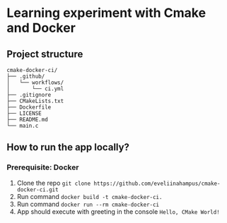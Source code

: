 # Learning experiment with Cmake and Docker

## Project structure

```cmake-docker-ci/
cmake-docker-ci/
├── .github/
│   └── workflows/
│       └── ci.yml
├── .gitignore
├── CMakeLists.txt
├── Dockerfile
├── LICENSE
├── README.md
└── main.c
```
## How to run the app locally? 
### Prerequisite: Docker
1. Clone the repo `git clone https://github.com/eveliinahampus/cmake-docker-ci.git`
2. Run command `docker build -t cmake-docker-ci.`
3. Run command `docker run --rm cmake-docker-ci`
4. App should execute with greeting in the console `Hello, CMake World!`
